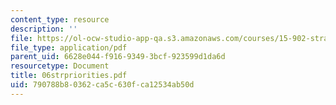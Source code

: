 ```yaml
---
content_type: resource
description: ''
file: https://ol-ocw-studio-app-qa.s3.amazonaws.com/courses/15-902-strategic-management-i-fall-2006/790788b80362ca5c630fca12534ab50d_06strpriorities.pdf
file_type: application/pdf
parent_uid: 6628e044-f916-9349-3bcf-923599d1da6d
resourcetype: Document
title: 06strpriorities.pdf
uid: 790788b8-0362-ca5c-630f-ca12534ab50d
---
```

